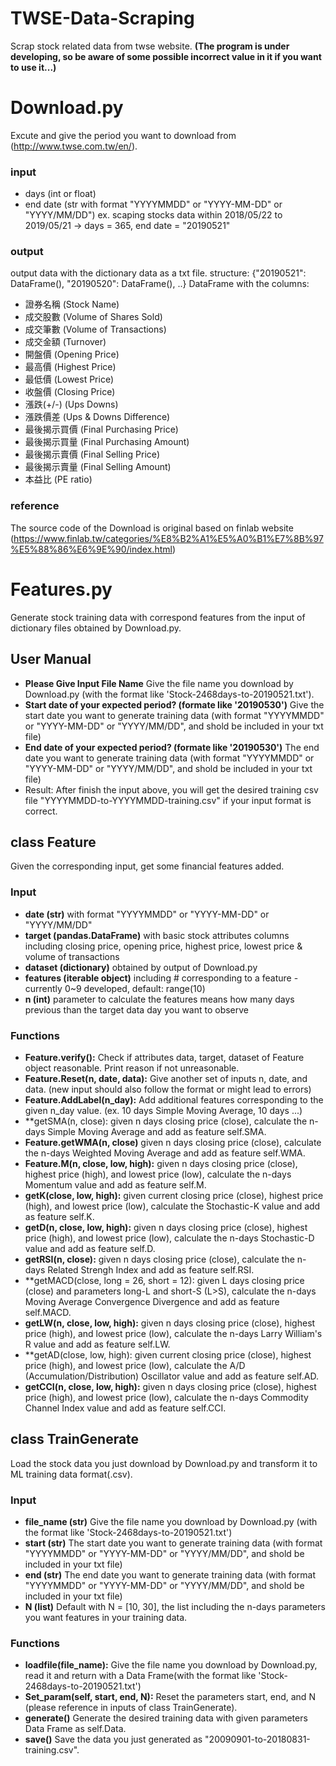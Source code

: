 # TWSE-Data-Scraping
Scrap stock related data from twse website. **(The program is under developing, so be aware of some possible incorrect value in it if you want to use it...)**

# Download.py
Excute and give the period you want to download from (http://www.twse.com.tw/en/).
### input
- days (int or float)
- end date (str with format "YYYYMMDD" or "YYYY-MM-DD" or "YYYY/MM/DD")
ex. scaping stocks data within 2018/05/22 to 2019/05/21
  -> days = 365, end date = "20190521"
### output
output data with the dictionary data as a txt file.
structure: {"20190521": DataFrame(), "20190520": DataFrame(), ..}
DataFrame with the columns:
- 證券名稱 (Stock Name)
- 成交股數 (Volume of Shares Sold)
- 成交筆數 (Volume of Transactions)
- 成交金額 (Turnover)
- 開盤價 (Opening Price)
- 最高價 (Highest Price)
- 最低價 (Lowest Price)
- 收盤價 (Closing Price)
- 漲跌(+/-) (Ups Downs)
- 漲跌價差 (Ups & Downs Difference)
- 最後揭示買價 (Final Purchasing Price)
- 最後揭示買量 (Final Purchasing Amount)
- 最後揭示賣價 (Final Selling Price)
- 最後揭示賣量 (Final Selling Amount)
- 本益比 (PE ratio)
### reference
The source code of the Download is original based on finlab website (https://www.finlab.tw/categories/%E8%B2%A1%E5%A0%B1%E7%8B%97%E5%88%86%E6%9E%90/index.html)

# Features.py
Generate stock training data with correspond features from the input of dictionary files obtained by Download.py.
## User Manual
- **Please Give Input File Name**
  Give the file name you download by Download.py (with the format like 'Stock-2468days-to-20190521.txt').
- **Start date of your expected period? (formate like '20190530')**
  Give the start date you want to generate training data (with format "YYYYMMDD" or "YYYY-MM-DD" or "YYYY/MM/DD", and shold be included in your txt file)
- **End date of your expected period? (formate like '20190530')**
  The end date you want to generate training data (with format "YYYYMMDD" or "YYYY-MM-DD" or "YYYY/MM/DD", and shold be included in your txt file)
- Result:
  After finish the input above, you will get the desired training csv file "YYYYMMDD-to-YYYYMMDD-training.csv" if your input format is correct.
## class Feature
Given the corresponding input, get some financial features added.
### Input
- **date (str)**
  with format "YYYYMMDD" or "YYYY-MM-DD" or "YYYY/MM/DD"
- **target (pandas.DataFrame)**
  with basic stock attributes columns including closing price, opening price, highest price, lowest price & volume of transactions
- **dataset (dictionary)**
  obtained by output of Download.py
- **features (iterable object)**
  including # corresponding to a feature - currently 0~9 developed, default: range(10)
- **n (int)**
  parameter to calculate the features means how many days previous than the target data day you want to observe
### Functions
- **Feature.verify():**
  Check if attributes data, target, dataset of Feature object reasonable. Print reason if not unreasonable.
- **Feature.Reset(n, date, data):**
  Give another set of inputs n, date, and data. (new input should also follow the format or might lead to errors)
- **Feature.AddLabel(n_day):**
  Add additional features corresponding to the given n_day value. (ex. 10 days Simple Moving Average, 10 days ...)
- **getSMA(n, close):
  given n days closing price (close), calculate the n-days Simple Moving Average and add as feature self.SMA.
- **Feature.getWMA(n, close)**
  given n days closing price (close), calculate the n-days Weighted Moving Average and add as feature self.WMA.
- **Feature.M(n, close, low, high):**
  given n days closing price (close), highest price (high), and lowest price (low), calculate the n-days Momentum value and add as feature self.M.
- **getK(close, low, high):**
  given current closing price (close), highest price (high), and lowest price (low), calculate the Stochastic-K value and add as feature self.K.
- **getD(n, close, low, high):**
  given n days closing price (close), highest price (high), and lowest price (low), calculate the n-days Stochastic-D value and add as feature self.D.
- **getRSI(n, close):**
  given n days closing price (close), calculate the n-days Related Strengh Index and add as feature self.RSI.
- **getMACD(close, long = 26, short = 12):
  given L days closing price (close) and parameters long-L and short-S (L>S), calculate the n-days Moving Average Convergence Divergence and add as feature self.MACD.
- **getLW(n, close, low, high):**
  given n days closing price (close), highest price (high), and lowest price (low), calculate the n-days Larry William's R value and add as feature self.LW.
- **getAD(close, low, high):
  given current closing price (close), highest price (high), and lowest price (low), calculate the A/D (Accumulation/Distribution) Oscillator value and add as feature self.AD.
- **getCCI(n, close, low, high):**
  given n days closing price (close), highest price (high), and lowest price (low), calculate the n-days Commodity Channel Index value and add as feature self.CCI.
  
## class TrainGenerate
Load the stock data you just download by Download.py and transform it to ML training data format(.csv).
### Input
- **file_name (str)**
  Give the file name you download by Download.py (with the format like 'Stock-2468days-to-20190521.txt')
- **start (str)**
  The start date you want to generate training data (with format "YYYYMMDD" or "YYYY-MM-DD" or "YYYY/MM/DD", and shold be included in your txt file)
- **end (str)**
  The end date you want to generate training data (with format "YYYYMMDD" or "YYYY-MM-DD" or "YYYY/MM/DD", and shold be included in your txt file)
- **N (list)**
  Default with N = [10, 30], the list including the n-days parameters you want features in your training data.

### Functions
- **loadfile(file_name):**
  Give the file name you download by Download.py, read it and return with a Data Frame(with the format like 'Stock-2468days-to-20190521.txt')
- **Set_param(self, start, end, N):**
  Reset the parameters start, end, and N (please reference in inputs of class TrainGenerate).
- **generate()**
  Generate the desired training data with given parameters Data Frame as self.Data.
- **save()**
  Save the data you just generated as "20090901-to-20180831-training.csv".



